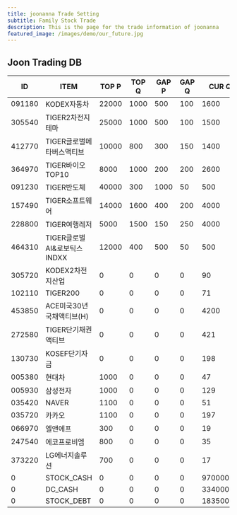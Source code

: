 ```yaml
---
title: joonanna Trade Setting
subtitle: Family Stock Trade
description: This is the page for the trade information of joonanna
featured_image: /images/demo/our_future.jpg
---
```


## Joon Trading DB

|ID|ITEM |TOP P|TOP Q|GAP P|GAP Q|CUR Q|
|--|-----|--|--|--|--|--|
|091180|KODEX자동차|22000|1000|500|100|1600|
|305540|TIGER2차전지테마|25000|1000|500|100|1500|
|412770|TIGER글로벌메타버스액티브|10000|800|300|150|1400| 
|364970|TIGER바이오TOP10|8000|1000|200|200|2600|
|091230|TIGER반도체|40000|300|1000|50|500|
|157490|TIGER소프트웨어|14000|1600|400|200|4000|
|228800|TIGER여행레저|5000|1500|150|250|4000|
|464310|TIGER글로벌AI&로보틱스INDXX|12000|400|500|50|500|
|305720|KODEX2차전지산업|0|0|0|0|90|
|102110|TIGER200|0|0|0|0|71|
|453850|ACE미국30년국채액티브(H)|0|0|0|0|4200|
|272580|TIGER단기채권액티브|0|0|0|0|421|
|130730|KOSEF단기자금|0|0|0|0|198|
|005380|현대차|1000|0|0|0|47|
|005930|삼성전자|1000|0|0|0|129|
|035420|NAVER|1100|0|0|0|51|
|035720|카카오|1100|0|0|0|197|
|066970|엘앤에프|300|0|0|0|19|
|247540|에코프로비엠|800|0|0|0|35|
|373220|LG에너지솔루션|700|0|0|0|17|
|0|STOCK_CASH|0|0|0|0|970000|
|0|DC_CASH|0|0|0|0|3340000|
|0|STOCK_DEBT|0|0|0|0|18350000|
